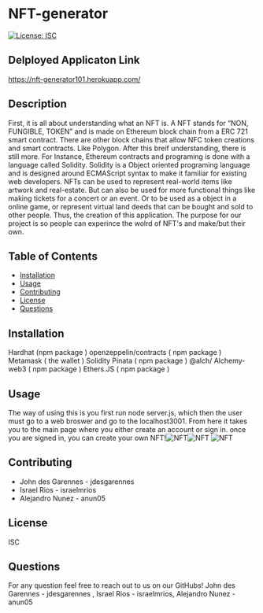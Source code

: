 # NFT-generator
  [![License: ISC](https://img.shields.io/badge/License-ISC-blue.svg)](https://opensource.org/licenses/ISC)
  
  ## Delployed Applicaton Link 
  https://nft-generator101.herokuapp.com/

  ## Description
  First, it is all about understanding what an NFT is. A NFT stands for “NON, FUNGIBLE, TOKEN” and is made on Ethereum block chain from a ERC 721 smart contract. There are other   block chains that allow NFC token creations and smart contracts. Like Polygon. After this breif understanding, there is still more. For Instance, Ethereum contracts and         programing is done with a language called Solidity. Solidity is a Object oriented programing language and is designed around ECMAScript syntax to make it familiar for existing   web developers. NFTs can be used to represent real-world items like artwork and real-estate. But can also be used for more functional things like making tickets for a concert   or an event. Or to be used as a object in a online game, or represent virtual land deeds that can be bought and sold to other people. Thus, the creation of this application. 
  The purpose for our project is so people can experince the wolrd of NFT's and make/but their own. 


  ## Table of Contents
  * [Installation](#installation)
  * [Usage](#Usage)
  * [Contributing](#Contributing)
  * [License](#License)
  * [Questions](#Questions)

  ## Installation
  Hardhat (npm package )
  openzeppelin/contracts ( npm package ) 
  Metamask ( the wallet )
  Solidity 
  Pinata ( npm package ) 
  @alch/ Alchemy-web3 ( npm package ) 
  Ethers.JS ( npm package ) 


  ## Usage
  The way of using this is you first run node server.js, which then the user must go to a web broswer and go to the localhost3001. From here it takes you to the main page where   you either create an account or sign in. once you are signed in, you can create your own NFT!![NFT](https://user-images.githubusercontent.com/88000788/143970113-5a1d2fbf-23cf-4973-88a6-3262b9605f3d.png)![NFT](https://user-images.githubusercontent.com/88000788/143971064-0523a744-a24d-4410-9849-962cb62f1704.png)
![NFT](https://user-images.githubusercontent.com/88000788/143970445-05d150be-b31d-4956-adda-2102d6a1b885.png)




  ## Contributing
 * John des Garennes - jdesgarennes
 *  Israel Rios - israelmrios 
 *  Alejandro Nunez - anun05

  ## License
  ISC 

  ## Questions
  For any question feel free to reach out to us on our GitHubs! 
   John des Garennes - jdesgarennes , Israel Rios - israelmrios, Alejandro Nunez - anun05
